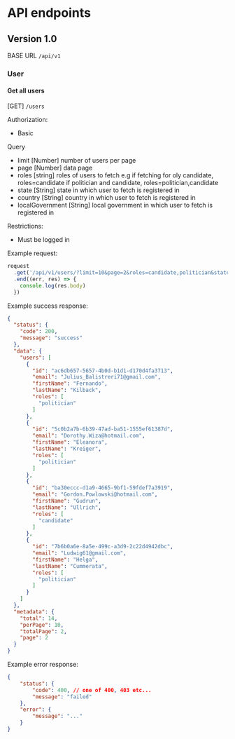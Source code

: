 # API endpoints

## Version 1.0
BASE URL `/api/v1`

### User

#### Get all users
[GET] `/users`

Authorization:
- Basic

Query
  - limit [Number] number of users per page
  - page [Number] data page
  - roles [string] roles of users to fetch e.g if fetching for oly candidate, roles=candidate if politician and candidate, roles=politician,candidate
  - state [String] state in which user to fetch is registered in
  - country [String] country in which user to fetch is registered in
  - localGovernment [String] local government in which user to fetch is registered in

Restrictions:
- Must be logged in

Example request:
```javascript
request
  .get('/api/v1/users/?limit=10&page=2&roles=candidate,politician&state=lagos&localgovernment=maryland&country=nigeria')
  .end((err, res) => {
    console.log(res.body)
  })
```

Example success response:
```json
{
  "status": {
    "code": 200,
    "message": "success"
  },
  "data": {
    "users": [
      {
        "id": "ac6db657-5657-4b0d-b1d1-d170d4fa3713",
        "email": "Julius_Balistreri71@gmail.com",
        "firstName": "Fernando",
        "lastName": "Kilback",
        "roles": [
          "politician"
        ]
      },
      {
        "id": "5c0b2a7b-6b39-47ad-ba51-1555ef61387d",
        "email": "Dorothy.Wiza@hotmail.com",
        "firstName": "Eleanora",
        "lastName": "Kreiger",
        "roles": [
          "politician"
        ]
      },
      {
        "id": "ba30eccc-d1a9-4665-9bf1-59fdef7a3919",
        "email": "Gordon.Powlowski@hotmail.com",
        "firstName": "Gudrun",
        "lastName": "Ullrich",
        "roles": [
          "candidate"
        ]
      },
      {
        "id": "7b6b0a6e-8a5e-499c-a3d9-2c22d4942dbc",
        "email": "Ludwig61@gmail.com",
        "firstName": "Helga",
        "lastName": "Cummerata",
        "roles": [
          "politician"
        ]
      }
    ]
  },
  "metadata": {
    "total": 14,
    "perPage": 10,
    "totalPage": 2,
    "page": 2
  }
}
```

Example error response:
```json
{
    "status": {
        "code": 400, // one of 400, 403 etc...
        "message": "failed"
    },
    "error": {
        "message": "..."
    }
}
```
